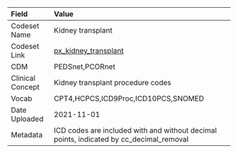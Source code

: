 |Field            |Value                                                                                   |
|:----------------|:---------------------------------------------------------------------------------------|
|Codeset Name     |Kidney transplant                                                                       |
|Codeset Link     |[px_kidney_transplant](https://github.com/PEDSnet/Variable-Dictionary/blob/main/procedures/px_kidney_transplant.csv)|
|CDM              |PEDSnet,PCORnet                                                                         |
|Clinical Concept |Kidney transplant procedure codes                                                       |
|Vocab            |CPT4,HCPCS,ICD9Proc,ICD10PCS,SNOMED                                                     |
|Date Uploaded    |2021-11-01                                                                              |
|Metadata         |ICD codes are included with and without decimal points, indicated by cc_decimal_removal |
